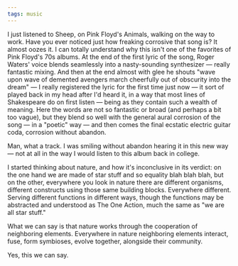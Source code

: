 ```yaml
---
tags: music
---
```


I just listened to Sheep, on Pink Floyd's Animals, walking on the way to work. Have you ever noticed just how freaking corrosive that song is? It almost oozes it. I can totally understand why this isn't one of the favorites of Pink Floyd's 70s albums. At the end of the first lyric of the song, Roger Waters' voice blends seamlessly into a nasty-sounding synthesizer — really fantastic mixing. And then at the end almost with glee he shouts "wave upon wave of demented avengers march cheerfully out of obscurity into the dream" — I really registered the lyric for the first time just now — it sort of played back in my head after I'd heard it, in a way that most lines of Shakespeare do on first listen — being as they contain such a wealth of meaning. Here the words are not so fantastic or broad (and perhaps a bit too vague), but they blend so well with the general aural corrosion of the song — in a "poetic" way — and then comes the final ecstatic electric guitar coda, corrosion without abandon.

Man, what a track. I was smiling without abandon hearing it in this new way — not at all in the way I would listen to this album back in college.

I started thinking about nature, and how it's inconclusive in its verdict: on the one hand we are made of star stuff and so equality blah blah blah, but on the other, everywhere you look in nature there are different organisms, different constructs using those same building blocks. Everywhere different. Serving different functions in different ways, though the functions may be abstracted and understood as The One Action, much the same as "we are all star stuff."

What we can say is that nature works through the cooperation of neighboring elements. Everywhere in nature neighboring elements interact, fuse, form symbioses, evolve together, alongside their community.

Yes, this we can say.
